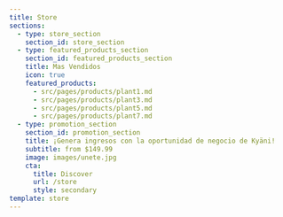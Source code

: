 ```yaml
---
title: Store
sections:
  - type: store_section
    section_id: store_section
  - type: featured_products_section
    section_id: featured_products_section
    title: Mas Vendidos
    icon: true
    featured_products:
      - src/pages/products/plant1.md
      - src/pages/products/plant3.md
      - src/pages/products/plant5.md
      - src/pages/products/plant7.md
  - type: promotion_section
    section_id: promotion_section
    title: ¡Genera ingresos con la oportunidad de negocio de Kyäni!
    subtitle: from $149.99
    image: images/unete.jpg
    cta:
      title: Discover
      url: /store
      style: secondary
template: store
---
```

